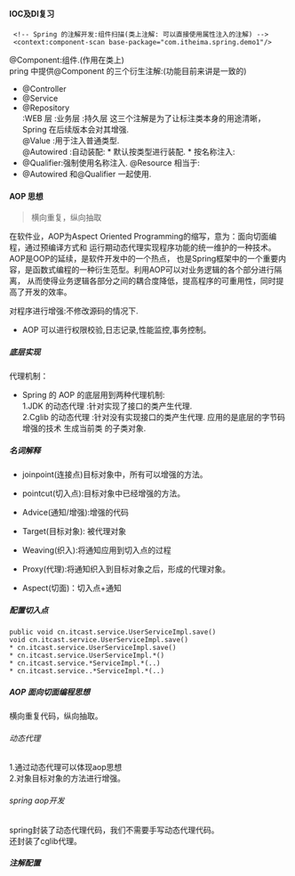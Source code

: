#### IOC及DI复习
```
 <!-- Spring 的注解开发:组件扫描(类上注解: 可以直接使用属性注入的注解) --> 
 <context:component-scan base-package="com.itheima.spring.demo1"/>
```
@Component:组件.(作用在类上)  
pring 中提供@Component 的三个衍生注解:(功能目前来讲是一致的)  
* @Controller
* @Service
* @Repository  
:WEB 层 :业务层 :持久层
这三个注解是为了让标注类本身的用途清晰，Spring 在后续版本会对其增强.  
@Value :用于注入普通类型.  
@Autowired :自动装配: * 默认按类型进行装配. * 按名称注入:
* @Qualifier:强制使用名称注入. @Resource 相当于:  
* @Autowired 和@Qualifier 一起使用.  
#### AOP 思想
> 横向重复，纵向抽取  

  在软件业，AOP为Aspect Oriented Programming的缩写，意为：面向切面编程，通过预编译方式和
  运行期动态代理实现程序功能的统一维护的一种技术。AOP是OOP的延续，是软件开发中的一个热点，
  也是Spring框架中的一个重要内容，是函数式编程的一种衍生范型。利用AOP可以对业务逻辑的各个部分进行隔离，
  从而使得业务逻辑各部分之间的耦合度降低，提高程序的可重用性，同时提高了开发的效率。 
    
 对程序进行增强:不修改源码的情况下.
* AOP 可以进行权限校验,日志记录,性能监控,事务控制。

##### 底层实现   
代理机制：
 * Spring 的 AOP 的底层用到两种代理机制:  
 1.JDK 的动态代理 :针对实现了接口的类产生代理.  
 2.Cglib 的动态代理 :针对没有实现接口的类产生代理. 应用的是底层的字节码增强的技术 生成当前类
 的子类对象.
 
##### 名词解释
* joinpoint(连接点)目标对象中，所有可以增强的方法。  

* pointcut(切入点):目标对象中已经增强的方法。  

* Advice(通知/增强):增强的代码  

* Target(目标对象): 被代理对象

* Weaving(织入):将通知应用到切入点的过程  

* Proxy(代理):将通知织入到目标对象之后，形成的代理对象。  

* Aspect(切面)：切入点+通知  

##### 配置切入点  

```
public void cn.itcast.service.UserServiceImpl.save()  
void cn.itcast.service.UserServiceImpl.save()  
* cn.itcast.service.UserServiceImpl.save() 
* cn.itcast.service.UserServiceImpl.*() 
* cn.itcast.service.*ServiceImpl.*(..) 
* cn.itcast.service..*ServiceImpl.*(..) 
```

##### AOP 面向切面编程思想

横向重复代码，纵向抽取。  

###### 动态代理
1.通过动态代理可以体现aop思想  
2.对象目标对象的方法进行增强。  

###### spring aop开发  
spring封装了动态代理代码，我们不需要手写动态代理代码。  
还封装了cglib代理。  

##### 注解配置


